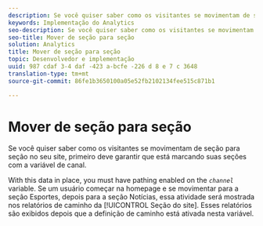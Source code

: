 ```yaml
---
description: Se você quiser saber como os visitantes se movimentam de seção para seção no seu site, primeiro deve garantir que está marcando suas seções com a variável de canal.
keywords: Implementação do Analytics
seo-description: Se você quiser saber como os visitantes se movimentam de seção para seção no seu site, primeiro deve garantir que está marcando suas seções com a variável de canal.
seo-title: Mover de seção para seção
solution: Analytics
title: Mover de seção para seção
topic: Desenvolvedor e implementação
uuid: 987 cdaf 3-4 daf -423 a-bcfe -226 d 8 e 7 c 3648
translation-type: tm+mt
source-git-commit: 86fe1b3650100a05e52fb2102134fee515c871b1

---
```



# Mover de seção para seção

Se você quiser saber como os visitantes se movimentam de seção para seção no seu site, primeiro deve garantir que está marcando suas seções com a variável de canal.

With this data in place, you must have pathing enabled on the *`channel`* variable. Se um usuário começar na homepage e se movimentar para a seção Esportes, depois para a seção Notícias, essa atividade será mostrada nos relatórios de caminho da [!UICONTROL Seção do site]. Esses relatórios são exibidos depois que a definição de caminho está ativada nesta variável.
